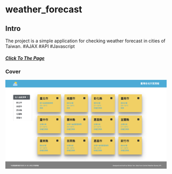 # weather_forecast

<h2>Intro</h2>

The project is a simple application for checking weather forecast in cities of Taiwan. #AJAX #API #Javascript

<a href="https://autoimpact.github.io/weather_forecast/"><h5>Click To The Page</h5></a>


<h3>Cover</h3>
<img src="https://github.com/autoimpact/weather_forecast/blob/master/readme/cover.png" alt="cover-image">

